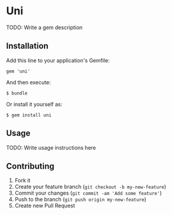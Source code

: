 # Uni

TODO: Write a gem description

## Installation

Add this line to your application's Gemfile:

    gem 'uni'

And then execute:

    $ bundle

Or install it yourself as:

    $ gem install uni

## Usage

TODO: Write usage instructions here

## Contributing

1. Fork it
2. Create your feature branch (`git checkout -b my-new-feature`)
3. Commit your changes (`git commit -am 'Add some feature'`)
4. Push to the branch (`git push origin my-new-feature`)
5. Create new Pull Request

